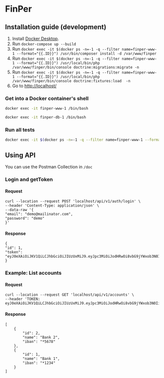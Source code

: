 # FinPer

## Installation guide (development)

1. Install [Docker Desktop](https://www.docker.com/products/docker-desktop).
2. Run `docker-compose up --build`
3. Run `docker exec -it $(docker ps -n=-1 -q --filter name=finper-www-1 --format="{{.ID}}") /usr/bin/composer install -d /var/www/finper`
4. Run `docker exec -it $(docker ps -n=-1 -q --filter name=finper-www-1 --format="{{.ID}}") /usr/local/bin/php /var/www/finper/bin/console doctrine:migrations:migrate -n`
5. Run `docker exec -it $(docker ps -n=-1 -q --filter name=finper-www-1 --format="{{.ID}}") /usr/local/bin/php /var/www/finper/bin/console doctrine:fixtures:load  -n`
6. Go to [http://localhost/](http://localhost/)

### Get into a Docker container's shell

```bash
docker exec -it finper-www-1 /bin/bash
```

```bash
docker exec -it finper-db-1 /bin/bash
```

### Run all tests

```bash
docker exec -it $(docker ps -n=-1 -q --filter name=finper-www-1 --format="{{.ID}}") php bin/phpunit --configuration phpunit.xml.dist --testsuite ci
```

## Using API
You can use the Postman Collection in `/doc`

### Login and getToken

#### Request
    curl --location --request POST 'localhost/api/v1/auth/login' \
    --header 'Content-Type: application/json' \
    --data-raw '{
    "email": "demo@mailinator.com",
    "password": "demo"
    }'
#### Response
    {
    "id": 1,
    "token": "eyJ0eXAiOiJKV1QiLCJhbGciOiJIUzUxMiJ9.eyJpc3MiOiJodHRwOi8vbG9jYWxob3N0IiwiYXVkIjoxLCJpYXQiOjE3NDEyMDg5NjksImV4cCI6MTc0MTIxOTIwMH0.nj1hK7Xv96Z9oU07FSUZb9n6jX5_sojzTV0s7V67vPVsYWgtTvVgZyfGSzJc2Dvhu9Rj7NzcLN0BNSioyKLLSA"
    }

### Example: List accounts

#### Request
    curl --location --request GET 'localhost/api/v1/accounts' \
    --header 'TOKEN: eyJ0eXAiOiJKV1QiLCJhbGciOiJIUzUxMiJ9.eyJpc3MiOiJodHRwOi8vbG9jYWxob3N0IiwiYXVkIjoxLCJpYXQiOjE3NDEyMDg5NjksImV4cCI6MTc0MTIxOTIwMH0.nj1hK7Xv96Z9oU07FSUZb9n6jX5_sojzTV0s7V67vPVsYWgtTvVgZyfGSzJc2Dvhu9Rj7NzcLN0BNSioyKLLSA'
#### Response
    [
        {
            "id": 2,
            "name": "Bank 2",
            "iban": "*5678"
        },
        {
            "id": 1,
            "name": "Bank 1",
            "iban": "*1234"
        }
    ]